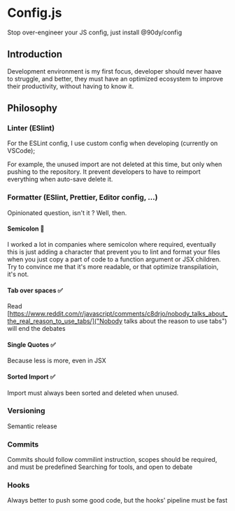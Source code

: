 # Config.js

Stop over-engineer your JS config, just install @90dy/config

## Introduction

Development environment is my first focus, developer should never haave to struggle, and better, they must have an optimized ecosystem to improve their productivity, without having to know it.

## Philosophy

### Linter (ESlint)

For the ESLint config, I use custom config when developing (currently on VSCode);

For example, the unused import are not deleted at this time, but only when pushing to the repository.
It prevent developers to have to reimport everything when auto-save delete it.

### Formatter (ESlint, Prettier, Editor config, ...)

Opinionated question, isn't it ? Well, then.

#### Semicolon 🚫

I worked a lot in companies where semicolon where required, eventually this is just adding a character that prevent you to lint and format your files when you just copy a part of code to a function argument or JSX children. Try to convince me that it's more readable, or that optimize transpilatioin, it's not.

#### Tab over spaces ✅

Read [https://www.reddit.com/r/javascript/comments/c8drjo/nobody_talks_about_the_real_reason_to_use_tabs/]("Nobody talks about the reason to use tabs") will end the debates

#### Single Quotes ✅

Because less is more, even in JSX

#### Sorted Import ✅

Import must always been sorted and deleted when unused.

### Versioning

Semantic release

### Commits

Commits should follow commilint instruction, scopes should be required, and must be predefined
Searching for tools, and open to debate

### Hooks

Always better to push some good code, but the hooks' pipeline must be fast
